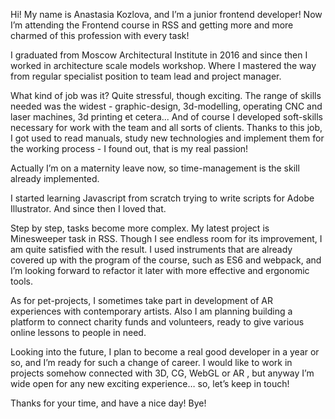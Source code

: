 Hi! My name is Anastasia Kozlova, and I’m a junior frontend developer!
Now I’m attending the Frontend course in RSS and getting more and more charmed of this profession with every task!

I graduated from Moscow Architectural Institute in 2016 and since then I worked in architecture scale models workshop. Where I mastered the way from regular specialist position to team lead and project manager.

What kind of job was it? Quite stressful, though exciting. The range of skills needed was the widest - graphic-design, 3d-modelling, operating CNC and laser machines, 3d printing  et cetera... And of course I developed soft-skills necessary for work with the team and all sorts of clients. Thanks to this job, I got used to read manuals, study new technologies and implement them for the working process  - I found out, that is my real passion! 

Actually I’m on a maternity leave now, so time-management is the skill already implemented. 

I started learning Javascript from scratch trying to write scripts for Adobe Illustrator. And since then I loved that. 

Step by step, tasks become more complex. My latest project is Minesweeper task in RSS.  Though I see endless room for its improvement, I am quite satisfied with the result. I used instruments that are already covered up with the program of the course, such as ES6 and webpack, and I’m looking forward to refactor it later with more effective and ergonomic tools. 

As for pet-projects, I sometimes take part in development of AR experiences with contemporary artists. Also I am planning building a platform to connect charity funds and volunteers, ready to give various online lessons to people in need.

Looking into the future, I plan to become a real good developer in a year or so, and I’m ready for such a change of career. I would like to work in projects somehow connected with 
3D, CG, WebGL or AR , but anyway I’m wide open for any new exciting experience… so, let’s keep in touch! 

Thanks for your time, and 
have a nice day! Bye!
